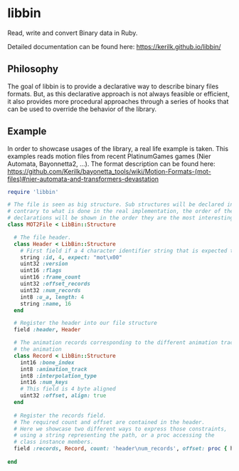 # libbin
Read, write and convert Binary data in Ruby.

Detailed documentation can be found here:
https://kerilk.github.io/libbin/

## Philosophy

The goal of libbin is to provide a declarative way to describe binary files
formats. But, as this declarative approach is not always feasible or efficient,
it also provides more procedural approaches through a series of hooks that can
be used to override the behavior of the library.

## Example

In order to showcase usages of the library, a real life example is taken. This
examples reads motion files from recent PlatinumGames games (Nier Automata,
Bayonnetta2, ...). The format description can be found here:
https://github.com/Kerilk/bayonetta_tools/wiki/Motion-Formats-(mot-files)#nier-automata-and-transformers-devastation

```ruby
require 'libbin'

# The file is seen as big structure. Sub structures will be declared inside.
# contrary to what is done in the real implementation, the order of the
# declarations will be shown in the order they are the most interesting.
class MOT2File < LibBin::Structure

  # The file header.
  class Header < LibBin::Structure
    # First field if a 4 character identifier string that is expected to be "mot\x00"
    string :id, 4, expect: "mot\x00"
    uint32 :version
    uint16 :flags
    uint16 :frame_count
    uint32 :offset_records
    uint32 :num_records
    int8 :u_a, length: 4
    string :name, 16
  end

  # Register the header into our file structure
  field :header, Header

  # The animation records corresponding to the different animation tracks affected by
  # the animation
  class Record < LibBin::Structure
    int16 :bone_index
    int8 :animation_track
    int8 :interpolation_type
    int16 :num_keys
    # This field is 4 byte aligned
    uint32 :offset, align: true
  end
  
  # Register the records field.
  # The required count and offset are contained in the header.
  # Here we showcase two different ways to express those constraints,
  # using a string representing the path, or a proc accessing the
  # class instance members.
  field :records, Record, count: 'header\num_records', offset: proc { header.offset_records }
  
end
```
